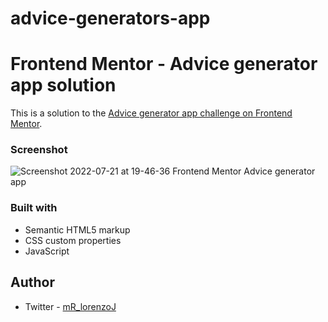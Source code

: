 # advice-generators-app
# Frontend Mentor - Advice generator app solution
This is a solution to the [Advice generator app challenge on Frontend Mentor](https://www.frontendmentor.io/challenges/advice-generator-app-QdUG-13db).
### Screenshot

![Screenshot 2022-07-21 at 19-46-36 Frontend Mentor Advice generator app](https://user-images.githubusercontent.com/94863349/180304613-bc207291-eda7-4c11-b597-8810054f0f64.png)
### Built with
- Semantic HTML5 markup
- CSS custom properties
- JavaScript
## Author
- Twitter - [mR_lorenzoJ](https://www.twitter.com/mR_lorenzoJ)
